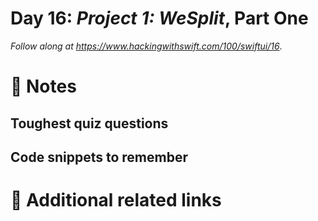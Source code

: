 # Day 16: _Project 1: WeSplit_, Part One


_Follow along at https://www.hackingwithswift.com/100/swiftui/16_.

# 📒 Notes

## Toughest quiz questions

## Code snippets to remember

# 🔗 Additional related links
